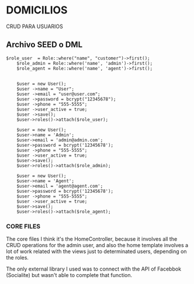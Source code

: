 # DOMICILIOS

CRUD PARA USUARIOS

## Archivo SEED o DML
    $role_user  = Role::where("name", "customer")->first();
        $role_admin = Role::where('name', 'admin')->first();        
        $role_agent = Role::where('name', 'agent')->first();        
        
   
        $user = new User();
        $user ->name = "User";
        $user ->email = "user@user.com";
        $user ->password = bcrypt("12345678");
        $user ->phone = "555-5555";
        $user ->user_active = true;        
        $user ->save();
        $user->roles()->attach($role_user);

        $user = new User();
        $user->name = 'Admin';
        $user->email = 'admin@admin.com';
        $user->password = bcrypt('12345678');
        $user ->phone = "555-5555";
        $user ->user_active = true;                
        $user->save();
        $user->roles()->attach($role_admin);

        $user = new User();
        $user->name = 'Agent';
        $user->email = 'agent@agent.com';
        $user->password = bcrypt('12345678');
        $user ->phone = "555-5555";
        $user ->user_active = true;                
        $user->save();
        $user->roles()->attach($role_agent);
        
### CORE FILES

The core files I think it's the HomeController, because it involves all the CRUD operations for the admin user, and also the home template involves a lot of work related with the views just to determinated users, depending on the roles.

The only external library I used was to connect with the API of Facebbok (Socialite) but wasn't able to complete that function.



```
